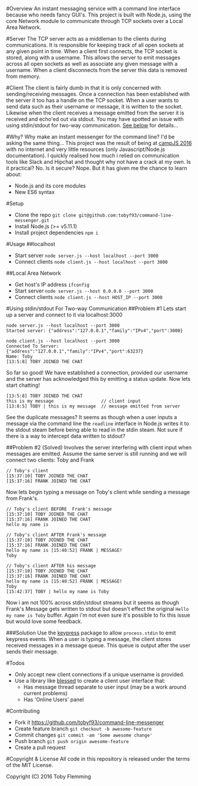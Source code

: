 #Overview
An instant messaging service with a command line interface because who needs fancy GUI's.  This project is built with Node.js, using the core Network module to communicate through TCP sockets over a Local Area Network.

#Server
The TCP server acts as a middleman to the clients during communications.  It is responsible for keeping track of all open sockets at any given point in time.  When a client first connects, the TCP socket is stored, along with a username.  This allows the server to emit messages across all open sockets as well as associate any given message with a username.  When a client disconnects from the server this data is removed from memory.

#Client
The client is fairly dumb in that it is only concerned with sending/receiving messages.  Once a connection has been established with the server it too has a handle on the TCP socket.  When a user wants to send data such as their username or message, it is written to the socket.  Likewise when the client receives a message emitted from the server it is received and echo'ed out via stdout.  You may have spotted an issue with using stdin/stdout for two-way communication.  [See below](https://github.com/tobyf93/command-line-messenger#using-stdinstdout-for-two-way-communication) for details...

#Why?
Why make an instant messenger for the command line?  I'd be asking the same thing...  This project was the result of being at [campJS 2016](http://campjs.com/) with no internet and very little resources (only Javascript/Node.js documentation).  I quickly realised how much i relied on communication tools like Slack and Hipchat and thought why not have a crack at my own.  Is it practical?  No.  Is it secure?  Nope.  But it has given me the chance to learn about:
- Node.js and its core modules
- New ES6 syntax

#Setup
- Clone the repo `git clone git@github.com:tobyf93/command-line-messenger.git`
- Install Node.js (>= v5.11.1)
- Install project dependencies `npm i`

#Usage
##localhost
- Start server `node server.js --host localhost --port 3000`
- Connect clients `node client.js --host localhost --port 3000`

##Local Area Network
- Get host's IP address `ifconfig`
- Start server `node server.js --host 0.0.0.0 --port 3000`
- Connect clients `node client.js --host HOST_IP --port 3000`

#Using stdin/stdout For Two-way Communication
##Problem \#1
Lets start up a server and connect to it via localhost:3000
```
node server.js --host localhost --port 3000
Started server: {"address":"127.0.0.1","family":"IPv4","port":3000}

node client.js --host localhost --port 3000
Connected To Server: {"address":"127.0.0.1","family":"IPv4","port":63237}
Name: Toby
[13:5:8] TOBY JOINED THE CHAT
```
So far so good!  We have established a connection, provided our username and the server has acknowledged this by emitting a status update.  Now lets start chatting!
```
[13:5:8] TOBY JOINED THE CHAT
this is my message                  // client input
[13:8:5] TOBY | this is my message  // message emitted from server
```
See the duplicate messages?  It seems as though when a user inputs a message via the command line the `readline` interface in Node.js writes it to the stdout steam before being able to read in the stdin steam.  Not sure if there is a way to intercept data written to stdout?

##Problem \#2 (Solved)
Involves the server interfering with client input when messages are emitted.  Assume the same server is still running and we will connect two clients: Toby and Frank
```
// Toby's client
[15:37:10] TOBY JOINED THE CHAT
[15:37:16] FRANK JOINED THE CHAT
```
Now lets begin typing a message on Toby's client while sending a message from Frank's.
```
// Toby's client BEFORE  Frank's message
[15:37:10] TOBY JOINED THE CHAT
[15:37:16] FRANK JOINED THE CHAT
hello my name is

// Toby's client AFTER Frank's message
[15:37:10] TOBY JOINED THE CHAT
[15:37:16] FRANK JOINED THE CHAT
hello my name is [15:40:52] FRANK | MESSAGE!
Toby

// Toby's client AFTER his message
[15:37:10] TOBY JOINED THE CHAT
[15:37:16] FRANK JOINED THE CHAT
hello my name is [15:40:52] FRANK | MESSAGE!
Toby
[15:42:37] TOBY | hello my name is Toby
```
Now i am not 100% across stdin/stdout streams but it seems as though Frank's Message gets written to stdout but doesn't effect the original `Hello my name is Toby` buffer.  Again i'm not even sure it's possible to fix this issue but would love some feedback.

###Solution
Use the [keypress](https://www.npmjs.com/package/keypress) package to allow `process.stdin` to emit keypress events.  When a user is typing a message, the client stores received messages in a message queue.  This queue is output after the user sends their message.

#Todos
- Only accept new client connections if a unique username is provided.
- Use a library like [blessed](https://github.com/chjj/blessed) to create a client user interface that:
  - Has message thread separate to user input (may be a work around current problems)
  - Has 'Online Users' panel

#Contributing
- Fork it https://github.com/tobyf93/command-line-messenger
- Create feature branch `git checkout -b awesome-feature`
- Commit changes `git commit -am 'Some awesome change'`
- Push branch `git push origin awesome-feature`
- Create a pull request

#Copyright & License
All code in this repository is released under the terms of the MIT License.

Copyright (C) 2016 Toby Flemming
